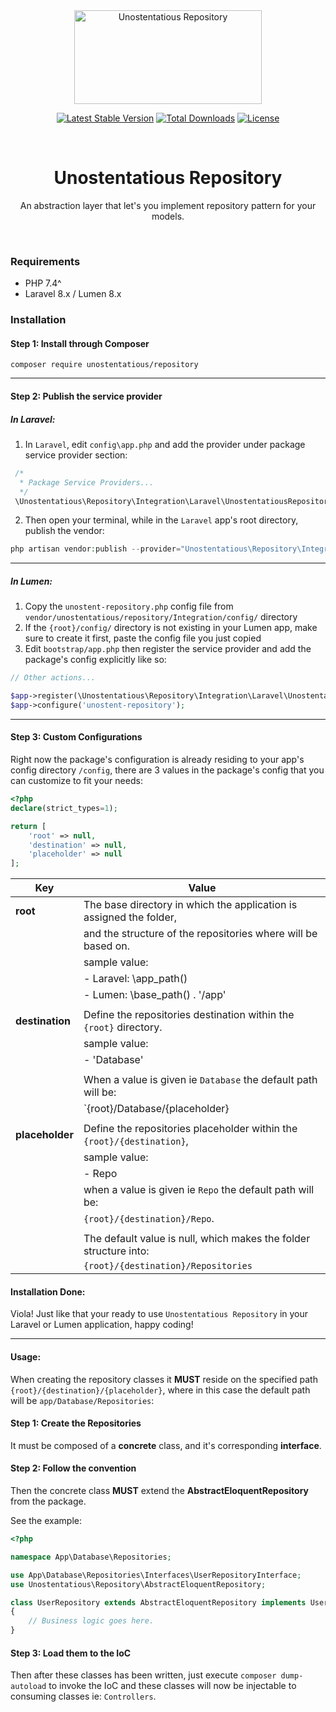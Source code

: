 <div align="center">
 <img alt="Unostentatious Repository" src="https://repository-images.githubusercontent.com/240037373/291a4280-4e92-11ea-817d-dd947c29c107" width="300px" height="150px" />
</div>


<div align="center">
 
[![Latest Stable Version](https://poser.pugx.org/unostentatious/repository/v/stable?format=flat-square)](https://packagist.org/packages/unostentatious/repository)
[![Total Downloads](https://poser.pugx.org/unostentatious/repository/downloads?format=flat-square)](https://packagist.org/packages/unostentatious/repository)
[![License](https://poser.pugx.org/unostentatious/repository/license?format=flat-square)](https://packagist.org/packages/unostentatious/repository)



<br />

# Unostentatious Repository
An abstraction layer that let's you implement repository pattern for your models.

</div>
<br />

### Requirements
* PHP 7.4^
* Laravel 8.x / Lumen 8.x

### Installation
#### Step 1: Install through Composer

````shell script
composer require unostentatious/repository
````
---
#### Step 2: Publish the service provider
##### In Laravel:

1. In `Laravel`, edit `config\app.php` and add the provider under package service provider section:

````php
 /*
  * Package Service Providers...
  */
 \Unostentatious\Repository\Integration\Laravel\UnostentatiousRepositoryProvider::class,       
````

2. Then open your terminal, while in the `Laravel` app's root directory, publish the vendor:

````php
php artisan vendor:publish --provider="Unostentatious\Repository\Integration\Laravel\UnostentatiousRepositoryProvider"
````
---
##### In Lumen:

1. Copy the `unostent-repository.php` config file from `vendor/unostentatious/repository/Integration/config/` directory
2. If the `{root}/config/` directory is not existing in your Lumen app, make sure to create it first, paste the config file you just copied
3. Edit `bootstrap/app.php` then register the service provider and add the package's config explicitly like so:

````php
// Other actions...

$app->register(\Unostentatious\Repository\Integration\Laravel\UnostentatiousRepositoryProvider::class);
$app->configure('unostent-repository');
`````

---
#### Step 3: Custom Configurations
Right now the package's configuration is already residing to your app's config directory `/config`,
there are 3 values in the package's config that you can customize to fit your needs:

````php
<?php
declare(strict_types=1);

return [
    'root' => null,
    'destination' => null,
    'placeholder' => null
];
````

| Key                                    | Value                                                              
| -------------------------------------- | ---------------------------------------------------------------------
| **root**                               | The base directory in which the application is assigned the folder,
|                                        | and the structure of the repositories where will be based on.
|                                        |     sample value:                        
|                                        |        - Laravel: \app_path()
|                                        |        - Lumen: \base_path() . '/app'  
|                                        |
| **destination**                        | Define the repositories destination within the `{root}` directory.
|                                        |     sample value:
|                                        |        - 'Database'
|                                        |
|                                        | When a value is given ie `Database` the default path will be:
|                                        | `{root}/Database/{placeholder}
|                                        |
| **placeholder**                        | Define the repositories placeholder within the `{root}/{destination}`,
|                                        |      sample value:
|                                        |         - Repo 
|                                        | when a value is given ie `Repo` the default path will be:
|                                        |`{root}/{destination}/Repo`.
|                                        |
|                                        | The default value is null, which makes the folder structure into:
|                                        | `{root}/{destination}/Repositories`


#### Installation Done:
Viola! Just like that your ready to use `Unostentatious Repository` in your Laravel or Lumen application, happy coding!

-----------------------------

#### Usage:
When creating the repository classes it **MUST** reside on the specified path `{root}/{destination}/{placeholder}`, 
where in this case the default path will be `app/Database/Repositories`:

#### Step 1: Create the Repositories
It must be composed of a **concrete** class, and it's corresponding **interface**.

#### Step 2: Follow the convention
Then the concrete class **MUST** extend the **AbstractEloquentRepository** from the package.

See the example:

```php
<?php

namespace App\Database\Repositories;

use App\Database\Repositories\Interfaces\UserRepositoryInterface;
use Unostentatious\Repository\AbstractEloquentRepository;

class UserRepository extends AbstractEloquentRepository implements UserRepositoryInterface
{
    // Business logic goes here. 
}
```

#### Step 3: Load them to the IoC
Then after these classes has been written, just execute `composer dump-autoload` to invoke the IoC and these classes will now be injectable to consuming classes ie: `Controllers`.
